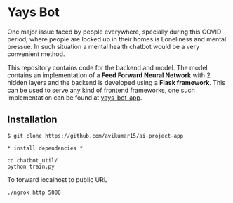 
# Yays Bot

One major issue faced by people everywhere, specially during this COVID period, where people are locked up in their homes is Loneliness and mental pressue. In such situation a mental health chatbot would be a very convenient method. 

This repository contains code for the backend and model. The model contains an implementation of a **Feed Forward Neural Network** with 2 hidden layers and the backend is developed using a **Flask framework**. This can be used to serve any kind of frontend frameworks, one such implementation can be found at [yays-bot-app](https://github.com/avikumar15/ai-project-app).

## Installation

```
$ git clone https://github.com/avikumar15/ai-project-app

* install dependencies *

cd chatbot_util/
python train.py
```

To forward localhost to public URL

```
./ngrok http 5000
```
